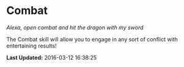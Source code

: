 # Combat
*Alexa, open combat and hit the dragon with my sword*

The Combat skill will allow you to engage in any sort of conflict with entertaining results!

**Last Updated:** 2016-03-12 16:38:25